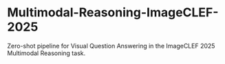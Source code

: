 # Multimodal-Reasoning-ImageCLEF-2025
Zero-shot pipeline for Visual Question Answering in the ImageCLEF 2025 Multimodal Reasoning task. 
